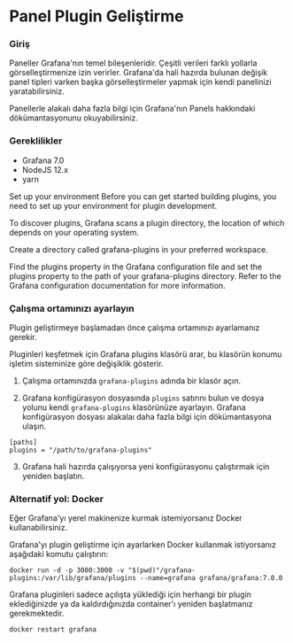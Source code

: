 # Panel Plugin Geliştirme

### Giriş
Paneller Grafana'nın temel bileşenleridir. Çeşitli verileri farklı yollarla görselleştirmenize izin verirler. Grafana'da hali hazırda bulunan değişik panel tipleri varken başka görselleştirmeler yapmak için kendi panelinizi yaratabilirsiniz.

Panellerle alakalı daha fazla bilgi için Grafana'nın Panels hakkındaki dökümantasyonunu okuyabilirsiniz.

### Gereklilikler
- Grafana 7.0
- NodeJS 12.x
- yarn

Set up your environment
Before you can get started building plugins, you need to set up your environment for plugin development.

To discover plugins, Grafana scans a plugin directory, the location of which depends on your operating system.

Create a directory called grafana-plugins in your preferred workspace.

Find the plugins property in the Grafana configuration file and set the plugins property to the path of your grafana-plugins directory. Refer to the Grafana configuration documentation for more information.

### Çalışma ortamınızı ayarlayın
Plugin geliştirmeye başlamadan önce çalışma ortamınızı ayarlamanız gerekir.

Pluginleri keşfetmek için Grafana plugins klasörü arar, bu klasörün konumu işletim sisteminize göre değişiklik gösterir.

1. Çalışma ortamınızda `grafana-plugins` adında bir klasör açın.

2. Grafana konfigürasyon dosyasında `plugins` satırını bulun ve dosya yolunu kendi `grafana-plugins` klasörünüze ayarlayın. Grafana konfigürasyon dosyası alakalaı daha fazla bilgi için dökümantasyona ulaşın.

```
[paths]
plugins = "/path/to/grafana-plugins"
```
3. Grafana hali hazırda çalışıyorsa yeni konfigürasyonu çalıştırmak için yeniden başlatın.

### Alternatif yol: Docker
Eğer Grafana'yı yerel makinenize kurmak istemiyorsanız Docker kullanabilirsiniz.

Grafana'yı plugin geliştirme için ayarlarken Docker kullanmak istiyorsanız aşağıdaki komutu çalıştırın:

```
docker run -d -p 3000:3000 -v "$(pwd)"/grafana-plugins:/var/lib/grafana/plugins --name=grafana grafana/grafana:7.0.0
```

Grafana pluginleri sadece açılışta yüklediği için herhangi bir plugin eklediğinizde ya da kaldırdığınızda container'ı yeniden başlatmanız gerekmektedir.

```
docker restart grafana
```
